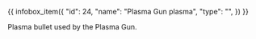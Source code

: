 {{ infobox_item({
	"id": 24,
	"name": "Plasma Gun plasma",
	"type": "",
}) }}

Plasma bullet used by the Plasma Gun.